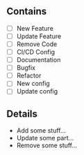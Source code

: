 ## Contains

- [ ] New Feature
- [ ] Update Feature
- [ ] Remove Code
- [ ] CI/CD Config
- [ ] Documentation
- [ ] Bugfix
- [ ] Refactor
- [ ] New config
- [ ] Update config

## Details

- Add some stuff...
- Update some part...
- Remove some stuff...